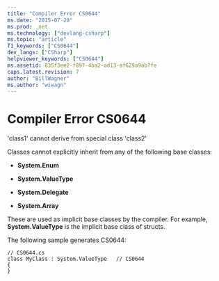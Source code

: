 ```yaml
---
title: "Compiler Error CS0644"
ms.date: "2015-07-20"
ms.prod: .net
ms.technology: ["devlang-csharp"]
ms.topic: "article"
f1_keywords: ["CS0644"]
dev_langs: ["CSharp"]
helpviewer_keywords: ["CS0644"]
ms.assetid: 835f3ee2-f897-4ba2-ad13-af629a9ab7fe
caps.latest.revision: 7
author: "BillWagner"
ms.author: "wiwagn"
---
```

# Compiler Error CS0644
'class1' cannot derive from special class 'class2'  
  
 Classes cannot explicitly inherit from any of the following base classes:  
  
-   **System.Enum**  
  
-   **System.ValueType**  
  
-   **System.Delegate**  
  
-   **System.Array**  
  
 These are used as implicit base classes by the compiler. For example, **System.ValueType** is the implicit base class of structs.  
  
 The following sample generates CS0644:  
  
```  
// CS0644.cs  
class MyClass : System.ValueType   // CS0644  
{  
}  
```
